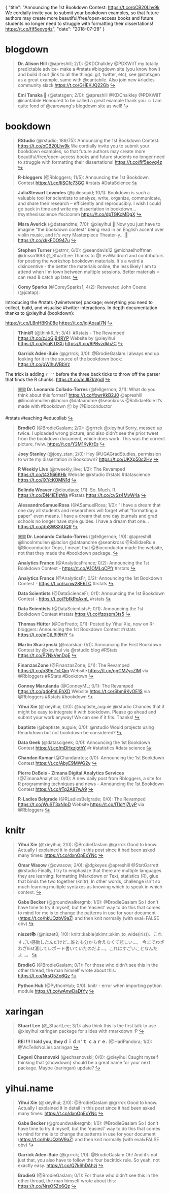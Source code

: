 {
  "title": "Announcing the 1st Bookdown Contest: https://t.co/oCB20Lhv9k We cordially invite you to submit your bookdown examples, so that future authors may create more beautiful/free/open-access books and future students no longer need to struggle with formatting their dissertations! https://t.co/fIf5eovg4z",
  "date": "2018-07-28"
}

# blogdown

> **Dr. Alison Hill** (@apreshill; 2/1): @KDChalkley @PDXWiIT my totally predictable advice- make a #rstats #blogdown site (you know how!) and build it out (link to all the things: git, twitter, etc), see @statsgen as a great example, same with @cantabile. Also join new #rladies community slack https://t.co/GHEKJQ22Gb  [&#8618;](https://twitter.com/xieyihui/status/1022967676174524417)

<!-- -->


> **Emi Tanaka 🌾** (@statsgen; 2/0): @apreshill @KDChalkley @PDXWiIT @cantabile Honoured to be called a great example thank you ☺️ I am quite fond of @earowang's blogdown site as well!  [&#8618;](https://twitter.com/xieyihui/status/1023022996280274944)

<!-- -->


# bookdown

> **RStudio** (@rstudio; 189/75): Announcing the 1st Bookdown Contest: https://t.co/oCB20Lhv9k We cordially invite you to submit your bookdown examples, so that future authors may create more beautiful/free/open-access books and future students no longer need to struggle with formatting their dissertations! https://t.co/fIf5eovg4z  [&#8618;](https://twitter.com/xieyihui/status/1022865820869976065)

<!-- -->


> **R-bloggers** (@Rbloggers; 11/5): Announcing the 1st Bookdown Contest https://t.co/IiSCfc73GO #rstats #DataScience  [&#8618;](https://twitter.com/xieyihui/status/1022907087628775425)

<!-- -->


> **JuliaStewart Lowndes** (@juliesquid; 10/1): Bookdown is *such* a valuable tool for scientists to analyze, write, organize, communicate, and share their research – efficiently and reproducibly. I wish I could go back in time and write my dissertation in bookdown... #synthesisscience #scicomm https://t.co/dpTGKcMDgX  [&#8618;](https://twitter.com/xieyihui/status/1022941425036664833)

<!-- -->


> **Mara Averick** (@dataandme; 7/0): @xieyihui 🧐 Now you just have to imagine "the bookdown contest" being read in an English accent over violin music, and it's very Masterpiece Theater-y… 🎻 https://t.co/xkkFDO947u  [&#8618;](https://twitter.com/xieyihui/status/1022874863848050694)

<!-- -->


> **Stephen Turner** (@strnr; 6/0): @seandavis12 @michaelhoffman @drisso1893 @_StuartLee Thanks to @LeviWaldron1 and contributors for posting the workshop bookdown materials. It's a weird a disincentive - the better the materials online, the less likely I am to attend when I'm town between multiple sessions. Better materials = can read &amp; catch up later.  [&#8618;](https://twitter.com/xieyihui/status/1022835713434365953)

<!-- -->


> **Corey Sparks** (@CoreySparks1; 4/2): Retweeted John Coene (@jdatap):
>
Introducing the #rstats {twinetverse} package; everything you need to collect, build, and visualise #twitter interactions. In depth documentation thanks to @xieyihui {bookdown}: 
>
https://t.co/LBnHBKh08e https://t.co/iqiAosal7N  [&#8618;](https://twitter.com/xieyihui/status/1022828786432323584)

<!-- -->


> **ThinkR** (@thinkR_fr; 3/4): #Rstats - The Revamped https://t.co/zJoGjB4RYP Website by  @xieyihui  
https://t.co/IylqKTl3Xi https://t.co/6PBvzdkhZC  [&#8618;](https://twitter.com/xieyihui/status/1022783814391803904)

<!-- -->


> **Garrick Aden-Buie** (@grrrck; 3/0): @BrodieGaslam I always end up looking for it in the source of the bookdown book: https://t.co/gWlhuVBbVz
>
The trick is adding `r ''` before the three back ticks to throw off the parser that finds the R chunks. https://t.co/mJllZkVgdI  [&#8618;](https://twitter.com/xieyihui/status/1022923878157443072)

<!-- -->


> **🇲🇽 Dr. Leonardo Collado-Torres** (@fellgernon; 2/1): What do you think about this format? https://t.co/fxwrKkB2J0 @apreshill @lincolnmullen @_lacion_ @dataandme @seankross @RallidaeRule It’s made with #bookdown 📦 by @Bioconductor
>
#rstats #teaching #educollab  [&#8618;](https://twitter.com/xieyihui/status/1022685512325378048)

<!-- -->


> **BrodieG** (@BrodieGaslam; 2/0): @grrrck @xieyihui Sorry, messed up twice.  I uploaded wrong picture, and also didn't see the prior tweet from the bookdown document, which does work.  This was the correct picture, fwiw. https://t.co/Y2M1KyKrEs  [&#8618;](https://twitter.com/xieyihui/status/1022951678885220360)

<!-- -->


> **Joey Stanley** (@joey_stan; 2/0): Hey @UGAGradStudies, permission to write my dissertation in Bookdown? https://t.co/UKXp50c2Hy  [&#8618;](https://twitter.com/xieyihui/status/1022934453973331968)

<!-- -->


> **R Weekly Live** (@rweekly_live; 1/2): The Revamped https://t.co/t43f6i6KHk Website @rstudio #rstats #datascience https://t.co/IXYcKOMN1d  [&#8618;](https://twitter.com/xieyihui/status/1022758515465572353)

<!-- -->


> **Belinda Weaver** (@cloudaus; 1/1): So. Much. R. https://t.co/DN4IEfjzWa #Rstats https://t.co/cvSz4MvW4a  [&#8618;](https://twitter.com/xieyihui/status/1022707071714611201)

<!-- -->


> **AlessandroSamuelRosa** (@ASamuelRosa; 1/0): "I have a dream that one day all students and researchers will forget what "formatting a paper" even means. I have a dream that one day journals and grad schools no longer have style guides. I have a dream that one... https://t.co/dbSW8XjUQR  [&#8618;](https://twitter.com/xieyihui/status/1022967755333623808)

<!-- -->


> **🇲🇽 Dr. Leonardo Collado-Torres** (@fellgernon; 1/0): @apreshill @lincolnmullen @_lacion_ @dataandme @seankross @RallidaeRule @Bioconductor Oops, I meant that @Bioconductor made the website, not that they made the #bookdown package.  [&#8618;](https://twitter.com/xieyihui/status/1022685751262302208)

<!-- -->


> **Analytics France** (@AnalyticsFrance; 0/2): Announcing the 1st Bookdown Contest - https://t.co/A1OMLqCPfr #rstats  [&#8618;](https://twitter.com/xieyihui/status/1022908456095961090)

<!-- -->


> **Analytics France** (@AnalyticsFr; 0/2): Announcing the 1st Bookdown Contest - https://t.co/scnw28E6TC #rstats  [&#8618;](https://twitter.com/xieyihui/status/1022908007448039433)

<!-- -->


> **Data Scientists** (@DataScienceFr; 0/1): Announcing the 1st Bookdown Contest - https://t.co/FbfkPxAxnL #rstats  [&#8618;](https://twitter.com/xieyihui/status/1022908614632267778)

<!-- -->


> **Data Scientists** (@DataScientistsF; 0/1): Announcing the 1st Bookdown Contest #rstats https://t.co/fzpspm3ts5  [&#8618;](https://twitter.com/xieyihui/status/1022908541831733249)

<!-- -->


> **Thomas Hütter** (@DerFredo; 0/1): Posted by Yihui Xie, now on R-bloggers: Announcing the 1st Bookdown Contest #rstats https://t.co/mCtL9l9HIY  [&#8618;](https://twitter.com/xieyihui/status/1022908375527550982)

<!-- -->


> **Martin Skarzynski** (@marskar; 0/1): Announcing the First Bookdown Contest
by @xieyihui via @rstudio blog
#RStats
https://t.co/P7NkVenDgE  [&#8618;](https://twitter.com/xieyihui/status/1022886578463625216)

<!-- -->


> **FinanzasZone** (@FinanzasZone; 0/1): The Revamped https://t.co/o39pt1cLQm Website https://t.co/qgCM7ycZlM vía @Rbloggers #RStats #Bookdown  [&#8618;](https://twitter.com/xieyihui/status/1022791896828133376)

<!-- -->


> **Conney Marulanda** (@ConneyML; 0/1): The Revamped https://t.co/g4oPnLEhXD Website https://t.co/Sbm9KvOE1S vía @Rbloggers #Rstats #bookdown  [&#8618;](https://twitter.com/xieyihui/status/1022791753152253952)

<!-- -->


> **Yihui Xie** (@xieyihui; 0/0): @baptiste_auguie @rstudio Chances that it might be easy to integrate it with bookdown. Please go ahead and submit your work anyway! We can see if it fits. Thanks!  [&#8618;](https://twitter.com/xieyihui/status/1022948571660935169)

<!-- -->


> **baptiste** (@baptiste_auguie; 0/0): @rstudio Would projects using Rmarkdown but not bookdown be considered?  [&#8618;](https://twitter.com/xieyihui/status/1022940884231483393)

<!-- -->


> **Data Geek** (@datascigeek; 0/0): Announcing the 1st Bookdown Contest https://t.co/mDHxzjothY #r #statistics #data science  [&#8618;](https://twitter.com/xieyihui/status/1022912139990839296)

<!-- -->


> **Chandan Kumar** (@Chandanrtcs; 0/0): Announcing the 1st Bookdown Contest https://t.co/AbyE9MWG2y  [&#8618;](https://twitter.com/xieyihui/status/1022909876115333121)

<!-- -->


> **Pierre DeBois - Zimana Digital Analytics Services** (@ZimanaAnalytics; 0/0): A new daily post from Rbloggers, a site for R programming techniques and news - Announcing the 1st Bookdown Contest https://t.co/rTq2A87wA9  [&#8618;](https://twitter.com/xieyihui/status/1022907846114074624)

<!-- -->


> **R-Ladies Belgrade** (@RLadiesBelgrade; 0/0): The Revamped https://t.co/WuST3xNIpD Website https://t.co/lTldYj7LyP via @Rbloggers  [&#8618;](https://twitter.com/xieyihui/status/1022768515860848640)

<!-- -->


# knitr

> **Yihui Xie** (@xieyihui; 2/0): @BrodieGaslam @grrrck Good to know. Actually I explained it in detail in this post since it had been asked many times: https://t.co/dxnOpExYNc  [&#8618;](https://twitter.com/xieyihui/status/1022964229354278913)

<!-- -->


> **Omar Wasow** (@owasow; 2/0): @dgkeyes @apreshill @StatGarrett @rstudio Finally, I try to emphasize that there are multiple languages they are learning: formatting (Markdown or Tex), statistics (R), glue that binds the two together (knitr). In other words, challenge isn't so much learning multiple syntaxes as knowing which to speak in which context.  [&#8618;](https://twitter.com/xieyihui/status/1022887437519925248)

<!-- -->


> **Gabe Becker** (@groundwalkergmb; 1/0): @BrodieGaslam So I don't have time to try it myself, but the 'easiest' way to do this that comes to mind for me is to change the patterns in use for your document (https://t.co/hkUQzbV9aZ) and then knit normally (with eval=FALSE obv)  [&#8618;](https://twitter.com/xieyihui/status/1022962188275863552)

<!-- -->


> **niszet📚** (@niszet0; 1/0): knitr::kable(skimr::skim_to_wide(iris))、これすごい感動したんだけど…誰とも分かち合えなくて悲しい…。
今までわざわざhist消してレポート書いていたのだよ…。これはすごいことなんだよ…。  [&#8618;](https://twitter.com/xieyihui/status/1022777405423869952)

<!-- -->


> **BrodieG** (@BrodieGaslam; 0/1): For those who didn't see this in the other thread, the man himself wrote about this: https://t.co/NrsO5Zo6Qz  [&#8618;](https://twitter.com/xieyihui/status/1022986494846361601)

<!-- -->


> **Python Hub** (@PythonHub; 0/0): knitr - error when importing python module https://t.co/wAnwDaDtYy  [&#8618;](https://twitter.com/xieyihui/status/1022871884440977413)

<!-- -->


# xaringan

> **Stuart Lee** (@_StuartLee; 3/1): also think this is the first talk to use @xieyihui xaringan package for slides with rmarkdown :P  [&#8618;](https://twitter.com/xieyihui/status/1022836621262168064)

<!-- -->


> **REI !!!  I told you, theyｄｉｄｎ'ｔ ｃａｒｅ.** (@HariPandora; 1/0): @VicTellsNoLies xaringan  [&#8618;](https://twitter.com/xieyihui/status/1022986278416072704)

<!-- -->


> **Evgeni Chasnovski** (@echasnovski; 0/0): @xieyihui Сaught myself thinking that {showdown} should be a great name for your next package. Maybe {xaringan} update?  [&#8618;](https://twitter.com/xieyihui/status/1022742452942331905)

<!-- -->


# yihui.name

> **Yihui Xie** (@xieyihui; 2/0): @BrodieGaslam @grrrck Good to know. Actually I explained it in detail in this post since it had been asked many times: https://t.co/dxnOpExYNc  [&#8618;](https://twitter.com/xieyihui/status/1022964229354278913)

<!-- -->


> **Gabe Becker** (@groundwalkergmb; 1/0): @BrodieGaslam So I don't have time to try it myself, but the 'easiest' way to do this that comes to mind for me is to change the patterns in use for your document (https://t.co/hkUQzbV9aZ) and then knit normally (with eval=FALSE obv)  [&#8618;](https://twitter.com/xieyihui/status/1022962188275863552)

<!-- -->


> **Garrick Aden-Buie** (@grrrck; 1/0): @BrodieGaslam Oh! And it’s not just that, you also have to follow the four backtick rule. So yeah, not exactly easy. https://t.co/Q7k6hDAhzj  [&#8618;](https://twitter.com/xieyihui/status/1022936060295303168)

<!-- -->


> **BrodieG** (@BrodieGaslam; 0/1): For those who didn't see this in the other thread, the man himself wrote about this: https://t.co/NrsO5Zo6Qz  [&#8618;](https://twitter.com/xieyihui/status/1022986494846361601)

<!-- -->


